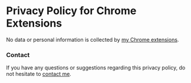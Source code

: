 # Privacy Policy for Chrome Extensions

No data or personal information is collected by [my Chrome extensions](https://chrome.google.com/webstore/search/%22max%20milton%22?_category=extensions).

### Contact

If you have any questions or suggestions regarding this privacy policy, do not hesitate to [contact me](https://maxmilton.com/about#contact-max).
